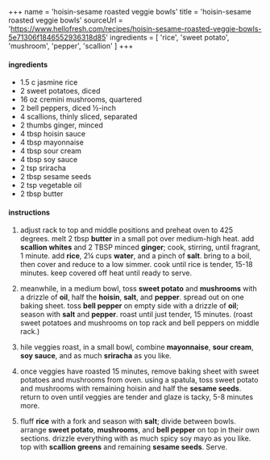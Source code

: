 +++
name = 'hoisin-sesame roasted veggie bowls'
title = 'hoisin-sesame roasted veggie bowls'
sourceUrl = 'https://www.hellofresh.com/recipes/hoisin-sesame-roasted-veggie-bowls-5e71306f1846552936318d85'
ingredients = [
  'rice',
  'sweet potato',
  'mushroom',
  'pepper',
  'scallion'
]
+++

#### ingredients

- 1.5 c jasmine rice
- 2 sweet potatoes, diced
- 16 oz cremini mushrooms, quartered
- 2 bell peppers, diced ½-inch
- 4 scallions, thinly sliced, separated
- 2 thumbs ginger, minced
- 4 tbsp hoisin sauce
- 4 tbsp mayonnaise
- 4 tbsp sour cream
- 4 tbsp soy sauce
- 2 tsp sriracha
- 2 tbsp sesame seeds
- 2 tsp vegetable oil
- 2 tbsp butter

#### instructions

1. adjust rack to top and middle positions and preheat oven to 425 degrees. melt 2 tbsp **butter** in a small pot over medium-high heat. add **scallion whites** and 2 TBSP minced **ginger**; cook, stirring, until fragrant, 1 minute. add **rice**, 2¼ cups **water**, and a pinch of **salt**. bring to a boil, then cover and reduce to a low simmer. cook until rice is tender, 15-18 minutes. keep covered off heat until ready to serve.

2. meanwhile, in a medium bowl, toss **sweet potato** and **mushrooms** with a drizzle of **oil**, half the **hoisin**, **salt**, and **pepper**. spread out on one baking sheet. toss **bell pepper** on empty side with a drizzle of **oil**; season with **salt** and **pepper**. roast until just tender, 15 minutes. (roast sweet potatoes and mushrooms on top rack and bell peppers on middle rack.)

3. hile veggies roast, in a small bowl, combine **mayonnaise**, **sour cream**, **soy sauce**, and as much **sriracha** as you like.

4. once veggies have roasted 15 minutes, remove baking sheet with sweet potatoes and mushrooms from oven. using a spatula, toss sweet potato and mushrooms with remaining hoisin and half the **sesame seeds**. return to oven until veggies are tender and glaze is tacky, 5-8 minutes more.

5. fluff **rice** with a fork and season with **salt**; divide between bowls. arrange **sweet potato**, **mushrooms**, and **bell pepper** on top in their own sections. drizzle everything with as much spicy soy mayo as you like. top with **scallion greens** and remaining **sesame seeds**. Serve.
